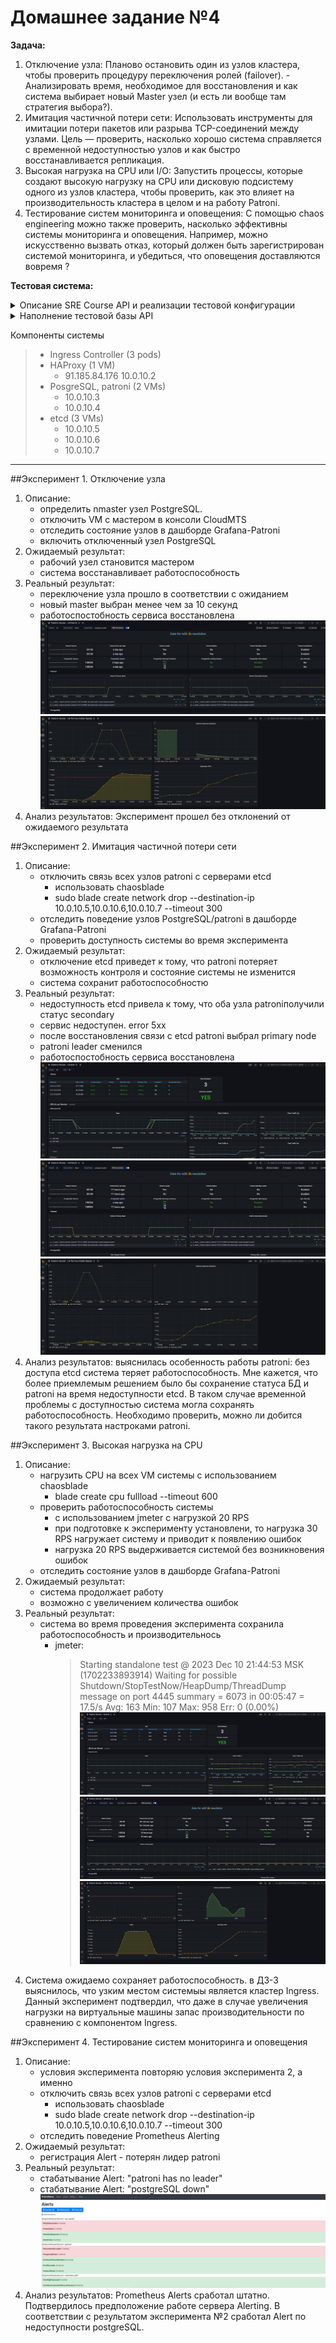 # Домашнее задание №4
**Задача:**

1. Отключение узла: Планово остановить один из узлов кластера, чтобы проверить процедуру
переключения ролей (failover). - Анализировать время, необходимое для восстановления и как
система выбирает новый Master узел (и есть ли вообще там стратегия выбора?).
2. Имитация частичной потери сети: Использовать инструменты для имитации потери пакетов
или разрыва TCP-соединений между узлами. Цель — проверить, насколько хорошо система
справляется с временной недоступностью узлов и как быстро восстанавливается репликация.
3. Высокая нагрузка на CPU или I/O: Запустить процессы, которые создают высокую нагрузку на CPU или дисковую подсистему одного из узлов кластера, чтобы проверить, как это влияет на
производительность кластера в целом и на работу Patroni.
4. Тестирование систем мониторинга и оповещения: С помощью chaos engineering можно также
проверить, насколько эффективны системы мониторинга и оповещения. Например, можно
искусственно вызвать отказ, который должен быть зарегистрирован системой мониторинга, и
убедиться, что оповещения доставляются вовремя ?

**Тестовая система:**

<details> <summary>  Описание SRE Course API и реализации тестовой конфигурации</summary> <br>

> SRE course weather API обеспечивает доступ к БД "weather" с таблицами "cities" и "forecast".
> 
> Доступные запросы:
> 
> - Cities: GET /Cities/{id}; PUT /Cities/{id}; POST /Cities; GET /Cities
> - Forecast: GET /Forecast/{id}; PUT /Forecast/{id}; POST /Forecast/{cityId}; GET /Forecast
> - WeatherForecast: GET /WeatherForecast

![ Схема API](./pics/swagger_scheme.png)

</details>

<details> <summary>  Наполнение тестовой базы API </summary> <br>

> **Table Cities:** 170 записей. Список  городов России с населением более 100 тыс.
> **Table Forecast:** 1190 записей. Список записей о прогноза погоды на 7 дней для каждого города.
</details>

Компоненты системы

> - Ingress Controller (3 pods)
> - HAProxy (1 VM)
>   - 91.185.84.176 10.0.10.2
> - PosgreSQL, patroni (2 VMs)
>   - 10.0.10.3
>   - 10.0.10.4
> - etcd (3 VMs)
>   - 10.0.10.5
>   - 10.0.10.6
>   - 10.0.10.7
 
------------

##Эксперимент 1. Отключение узла
1. Описание:
    - определить nmaster узел PostgreSQL.
    - отключить VM c мастером в консоли CloudMTS
    - отследить состояние узлов в дашборде Grafana-Patroni
    - включить отключенный узел PostgreSQL
2. Ожидаемый результат:
    - рабочий узел становится мастером
    - система восстанавливает работоспособность
3. Реальный результат:
    - переключение узла прошло в соответствии с ожиданием
    - новый master выбран менее чем за 10 секунд
    - работоспостобность сервиса восстановлена
    ![ Patroni](./pics/Screenshot-2023-12-10-e1-1.png)
    ![ Patroni](./pics/Screenshot-2023-12-10-e1-2.png)
4. Анализ результатов: Эксперимент прошел без отклонений от ожидаемого результата

##Эксперимент 2. Имитация частичной потери сети
1. Описание:
    - отключить связь всех узлов patroni c серверами etcd
        - использовать chaosblade
        - sudo blade create network drop --destination-ip 10.0.10.5,10.0.10.6,10.0.10.7  --timeout 300
    - отследить поведение узлов PostgreSQL/patroni в дашборде Grafana-Patroni
    - проверить доступность системы во время эксперимента
2. Ожидаемый результат:
    - отключение etcd приведет к тому, что patroni потеряет возможность контроля и состояние системы не изменится
    - система сохранит работоспособностю
3. Реальный результат:
    - недоступность etcd привела к тому, что оба узла patroniполучили статус secondary
    - сервис недоступен. error 5xx
    - после восстановления связи с etcd patroni выбрал primary node
    - patroni leader сменился
    - работоспостобность сервиса восстановлена
    ![ etcd](./pics/Screenshot-2023-12-10-e2-1.png)
    ![ Patroni](./pics/Screenshot-2023-12-10-e2-2.png)
    ![ 4golden](./pics/Screenshot-2023-12-10-e2-3.png)
4. Анализ результатов: выяснилась особенность работы patroni: без доступа etcd система теряет работоспособность. Мне кажется, что более приемлемым решением было бы сохранение статуса БД и patroni на время недоступности etcd. В таком случае временной проблемы с доступностью система могла сохранять работоспособность. Необходимо проверить, можно ли добится такого результата настроками patroni.

##Эксперимент 3. Высокая нагрузка на CPU
1. Описание:
    - нагрузить CPU на всех VM системы с использованием chaosblade
        - blade create cpu fullload --timeout 600
    - проверить работоспособность системы
        - с использованием jmeter с нагрузкой 20 RPS
        - при подготовке к эксперименту установлени, то нагрузка 30 RPS нагружает систему и приводит к появлению ошибок
        - нагрузка 20 RPS выдерживается системой без возникновения ошибок
    - отследить состояние узлов в дашборде Grafana-Patroni
2. Ожидаемый результат:
    - система продолжает работу
    - возможно с увеличением количества ошибок
3. Реальный результат:
    - система во время проведения эксперимента сохранила работоспособность и производительнось
        - jmeter:
            > Starting standalone test @ 2023 Dec 10 21:44:53 MSK (1702233893914)
            > Waiting for possible Shutdown/StopTestNow/HeapDump/ThreadDump message on port 4445
            > summary =   6073 in 00:05:47 =   17.5/s Avg:   163 Min:   107 Max:   958 Err:     0 (0.00%)
    ![ etcd](./pics/Screenshot-2023-12-10-e3-1.png)
    ![ Patroni](./pics/Screenshot-2023-12-10-e3-2.png)
    ![ 4golden](./pics/Screenshot-2023-12-10-e3-3.png)
4. Система ожидаемо сохраняет работоспособность. в ДЗ-3 выяснилось, что узким местом системыы является кластер Ingress. Данный эксперимент подтвердил, что даже в случае увеличения нагрузки на виртуальные машины запас производительности по сравнению с компонентом Ingress.


##Эксперимент 4. Тестирование систем мониторинга и оповещения
1. Описание:
    - условия эксперимента повторяю условия эксперимента 2, а именно
    - отключить связь всех узлов patroni c серверами etcd
        - использовать chaosblade
        - sudo blade create network drop --destination-ip 10.0.10.5,10.0.10.6,10.0.10.7  --timeout 300
    - отследить поведение Prometheus Alerting
2. Ожидаемый результат:
    - регистрация Alert - потерян лидер patroni
3. Реальный результат:
    - стабатывание Alert: "patroni has no leader"
    - стабатывание Alert: "postgreSQL down"
    ![ prometheus ](./pics/Screenshot-2023-12-10-e4-1.png)
4. Анализ результатов: Prometheus Alerts сработал штатно. Подтвердилось предположение работе сервера Alerting. В соответствии с результатом эксперимента №2 сработал Alert по недоступности postgreSQL.
